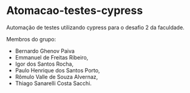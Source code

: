 # Atomacao-testes-cypress
 Automação de testes utilizando cypress para o desafio 2 da faculdade.

Membros do grupo:

- Bernardo Ghenov Paiva
- Emmanuel de Freitas Ribeiro,
- Igor dos Santos Rocha,
- Paulo Henrique dos Santos Porto,
- Rômulo Valle de Souza Alvernaz,
- Thiago Sanarelli Costa Sacchi.
